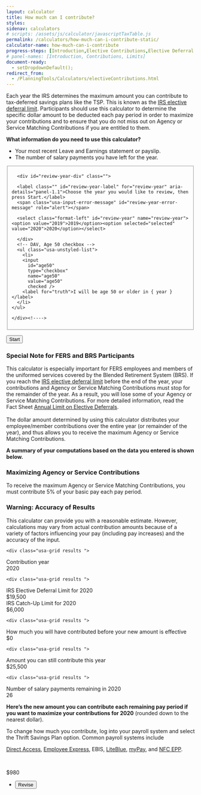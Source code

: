 ```yaml
---
layout: calculator
title: How much can I contribute?
styles:
sidenav: calculators
# scripts: /assets/js/calculator/javascriptTaxTable.js
permalink: /calculators/how-much-can-i-contribute-static/
calculator-name: how-much-can-i-contribute
progress-steps: [Introduction,Elective Contributions,Elective Deferral Limits]
# panel-names: [Introduction, Contributions, Limits]
document-ready:
  - setDropdownDefault();
redirect_from:
  - /PlanningTools/Calculators/electiveContributions.html
---
```


<div id="panel-1" class="calculator-panel" style="display: block;">
  <p>Each year the IRS determines the maximum amount you can contribute to tax-deferred savings plans like the TSP. This is known as the <a href="/making-contributions/contribution-limits/">IRS elective deferral limit</a>. Participants should use this calculator to determine the specific dollar amount to be deducted each pay period in order to maximize your contributions and to ensure that you do not miss out on Agency or Service Matching Contributions if you are entitled to them.</p>
  <p><strong>What information do you need to use this calculator?</strong></p>

  <ul>
    <li>Your most recent Leave and Earnings statement or payslip.</li>
    <li>The number of salary payments you have left for the year.</li>
  </ul>

  <div class="dotted-line"></div>
  <fieldset>
    <div><a name="review-year-anchor"></a></div>
    <div class="panel-form-field ">

      <div id="review-year-div" class="">

      <label class="" id="review-year-label" for="review-year" aria-details="panel-1.1">Choose the year you would like to review, then press Start.</label>
      <span class="usa-input-error-message" id="review-year-error-message" role="alert"></span>

      <select class="format-left" id="review-year" name="review-year"><option value="2019">2019</option><option selected="selected" value="2020">2020</option></select>

      </div>
      <!-- DAV, Age 50 checkbox -->
      <ul class="usa-unstyled-list">
        <li>
        <input
          id="age50"
          type="checkbox"
          name="age50"
          value="age50"
          checked />
        <label for="truth">I will be age 50 or older in { year }</label>
      </li>
    </ul>

    </div><!---->

  </fieldset>

  <p>
  <button class="usa-button " href="javascript:void(0);" title="" onclick="processPanel(1, 0, 2, 0); return false;">Start</button>
  </p>

  <div class="usa-alert  usa-alert-info ">
    <div class="usa-alert-body">
      <h3 class="usa-alert-heading">Special Note for FERS and BRS Participants</h3>
      <p class="usa-alert-text">
      This calculator is especially important for FERS employees and members of the
      uniformed services covered by the Blended Retirement System (BRS). If you reach the
      <a href="javascript:openWindow('/PlanningTools/RetirementPlanningPhases/maximumAmount.html', 650, 650);">IRS elective deferral limit</a>
      before the end of the year, your contributions and Agency or Service Matching Contributions
      must stop for the remainder of the year. As a result, you will lose some of your Agency or
      Service Matching Contributions.
      For more detailed information, read the Fact Sheet <a href="/forms/tspfs07.pdf" class="pdf">Annual Limit on Elective Deferrals</a>.
      <br><br>
      The dollar amount determined by using this calculator distributes your employee/member
      contributions over the entire year (or remainder of the year), and thus allows you to
      receive the maximum Agency or Service Matching Contributions.
      </p>
    </div>
  </div>
</div><!-- END panel-1 -->

<div id="panel-3" class="calculator-panel" style="">

  <p><strong>A summary of your computations based on the data you entered is shown below.</strong></p>

  <div class="usa-alert  usa-alert-info ">
    <div class="usa-alert-body">
        <h3 class="usa-alert-heading">Maximizing Agency or Service Contributions</h3>
        <p class="usa-alert-text">To receive the maximum Agency or Service Matching Contributions, you must contribute 5% of your basic pay each pay period.</p>
    </div>
</div>

  <div class="usa-alert  usa-alert-info ">
    <div class="usa-alert-body">
        <h3 class="usa-alert-heading">Warning: Accuracy of Results</h3>
        <p class="usa-alert-text">This calculator can provide you with a reasonable estimate. However, calculations may vary from actual contribution amounts because of a variety of factors influencing your pay (including pay increases) and the accuracy of the input.</p>
    </div>
</div>

  <div class="results-grid-frame">

    <div class="usa-grid results ">

  <div class="usa-width-two-thirds ">Contribution year<br></div>
  <div class="usa-width-one-third "><span id="contribution-year"><span class="year-choosen">2020</span></span></div>
</div>

    <div class="usa-grid results ">

  <div class="usa-width-two-thirds ">IRS Elective Deferral Limit for <span class="year-choosen">2020</span><br></div>
  <div class="usa-width-one-third "><span id="deferral-limit">$19,500</span></div>
</div>
<!-- DAV, Catch-up contributions limit if age 50 = true -->
<div class="usa-grid results ">

<div class="usa-width-two-thirds ">IRS Catch-Up Limit for <span class="year-choosen">2020</span><br></div>
<div class="usa-width-one-third "><span id="deferral-limit">$6,000</span></div>
</div>

    <div class="usa-grid results ">

  <div class="usa-width-two-thirds ">How much you will have contributed before your new amount is effective<br></div>
  <div class="usa-width-one-third "><span id="total-contributed">$0</span></div>
</div>

    <div class="usa-grid results ">
<!-- DAV, IRC + Catch-up contributions limit if age 50 = true -->
  <div class="usa-width-two-thirds ">Amount you can still contribute this year<br></div>
  <div class="usa-width-one-third "><span id="amount-available">$25,500</span></div>
</div>

    <div class="usa-grid results ">

  <div class="usa-width-two-thirds ">Number of salary payments remaining in <span class="year-choosen">2020</span><br></div>
  <div class="usa-width-one-third "><span id="payments-remaining">26</span></div>
</div>

  <div class="usa-grid results ">
  <div class="usa-width-two-thirds ">
  <p><strong>Here’s the new amount you can contribute each remaining pay period if you want to maximize your contributions for <span class="year-choosen">2020</span></strong> (rounded down to the nearest dollar).</p>

  <p>To change how much you contribute, log into your payroll system and select the Thrift Savings Plan option. Common payroll systems include</p>

<p><a href="/exit/?idx=47" rel="nofollow">Direct Access</a>, <a href="/exit/?idx=7" rel="nofollow">Employee Express</a>, EBIS, <a href="/exit/?idx=8" rel="nofollow">LiteBlue</a>, <a href="/exit/?idx=6" rel="nofollow">myPay</a>, and <a href="/exit/?idx=9" rel="nofollow">NFC EPP</a>.</p>

<br></div>
<!-- DAV, (IRC + Catch-up contributions limit) / (pay periods remaining) if age 50 = true -->
  <div class="usa-width-one-third "><span id="new-contribution">$980</span></div>
</div>
  </div>
  <nav><ul class="navigation-buttons">
<li>
<button class="usa-button " href="javascript:void(0);" title="" onclick="showPanel(2); return false;">Revise</button>
</li>
</ul></nav>

</div>
